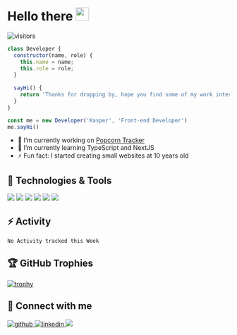 # Hello there <img src="https://raw.githubusercontent.com/MartinHeinz/MartinHeinz/master/wave.gif" width="30px">

![visitors](https://visitor-badge.laobi.icu/badge?page_id=kasperbb.kasperbb)

```js
class Developer {
  constructor(name, role) {
    this.name = name;
    this.role = role;
  }
  
  sayHi() {
    return 'Thanks for dropping by, hope you find some of my work interesting.'
  }
}

const me = new Developer('Kasper', 'Front-end Developer')
me.sayHi()

```

- 🔭 I’m currently working on [Popcorn Tracker](https://github.com/kasperbb/popcorntracker)  
- 🌱 I’m currently learning TypeScript and NextJS
- ⚡ Fun fact: I started creating small websites at 10 years old


## 🔧 Technologies & Tools

![](https://img.shields.io/badge/OS-Windows-informational?style=for-the-badge&logo=windows&logoColor=white&color=1f84be)
![](https://img.shields.io/badge/Editor-VS_Code-informational?style=for-the-badge&logo=visual-studio-code&logoColor=white&color=1f84be)
![](https://img.shields.io/badge/Code-JavaScript-informational?style=for-the-badge&logo=javascript&logoColor=white&color=1f84be)
![](https://img.shields.io/badge/Code-React-informational?style=for-the-badge&logo=react&logoColor=white&color=1f84be)
![](https://img.shields.io/badge/Shell-Bash-informational?style=for-the-badge&logo=gnu-bash&logoColor=white&color=1f84be)
![](https://img.shields.io/badge/Tools-Firebase-informational?style=for-the-badge&logo=firebase&logoColor=white&color=1f84be)


## ⚡ Activity

<!--START_SECTION:waka-->
```text
No Activity tracked this Week
```
<!--END_SECTION:waka-->


## 🏆 GitHub Trophies

[![trophy](https://github-profile-trophy.vercel.app/?username=kasperbb&theme=nord&column=7)](https://github.com/ryo-ma/github-profile-trophy)


## 🤝 Connect with me

<a href="https://github.com/kasperbb" target="_blank">
  <img src=https://img.shields.io/badge/github-%2324292e.svg?&style=for-the-badge&logo=github&logoColor=white alt=github style="margin-bottom: 5px;" />
</a>
<a href="https://linkedin.com/in/kasperbb" target="_blank">
  <img src=https://img.shields.io/badge/linkedin-%231E77B5.svg?&style=for-the-badge&logo=linkedin&logoColor=white alt=linkedin style="margin-bottom: 5px;" />
</a>

<img src="https://spotify-github-profile.vercel.app/api/view?uid=2dcdplw9dlyp9sg9ic187q8zx&cover_image=true&theme=default" />
